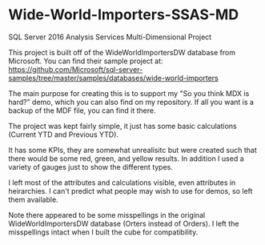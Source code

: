 # Wide-World-Importers-SSAS-MD
SQL Server 2016 Analysis Services Multi-Dimensional Project

This project is built off of the WideWorldImportersDW database from Microsoft. You can find their sample project at: https://github.com/Microsoft/sql-server-samples/tree/master/samples/databases/wide-world-importers

The main purpose for creating this is to support my "So you think MDX is hard?" demo, which you can also find on my repository. If all you want is a backup of the MDF file, you can find it there.

The project was kept fairly simple, it just has some basic calculations (Current YTD and Previous YTD).

It has some KPIs, they are somewhat unrealisitc but were created such that there would be some red, green, and yellow results. In addition I used a variety of gauges just to show the different types.

I left most of the attributes and calculations visible, even attributes in heirarchies. I can't predict what people may wish to use for demos, so left them available.

Note there appeared to be some misspellings in the original WideWorldImportersDW database (Orters instead of Orders). I left the misspellings intact when I built the cube for compatibility. 
